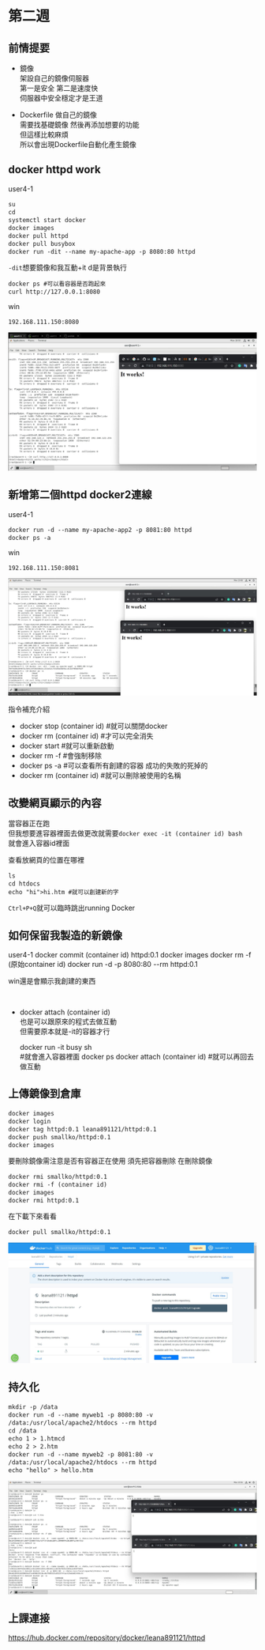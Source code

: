 # 第二週

## 前情提要
* 鏡像  
架設自己的鏡像伺服器  
第一是安全 第二是速度快  
伺服器中安全穩定才是王道  

* Dockerfile
做自己的鏡像  
需要找基礎鏡像 然後再添加想要的功能  
但這樣比較麻煩  
所以會出現Dockerfile自動化產生鏡像  

## docker httpd work
user4-1

    su
    cd
    systemctl start docker
    docker images
    docker pull httpd
    docker pull busybox
    docker run -dit --name my-apache-app -p 8080:80 httpd  

`-dit`想要鏡像和我互動+it d是背景執行

    docker ps #可以看容器是否跑起來
    curl http://127.0.0.1:8080

win

    192.168.111.150:8080

<img src=".\pic\messageImage_1663033876201.jpg">

## 新增第二個httpd docker2連線
user4-1
    
    docker run -d --name my-apache-app2 -p 8081:80 httpd
    docker ps -a
    
win 

    192.168.111.150:8081

<img src=".\pic\messageImage_1663034954546.jpg">

指令補充介紹
* docker stop (container id) #就可以關閉docker
* docker rm (container id) #才可以完全消失  
* docker start #就可以重新啟動
* docker rm -f #會強制移除
* docker ps -a #可以查看所有創建的容器 成功的失敗的死掉的
* docker rm (container id) #就可以刪除被使用的名稱

## 改變網頁顯示的內容
當容器正在跑  
但我想要進容器裡面去做更改就需要`docker exec -it (container id) bash`  
就會進入容器id裡面  

查看放網頁的位置在哪裡

    ls
    cd htdocs
    echo "hi">hi.htm #就可以創建新的字

`Ctrl+P+Q`就可以臨時跳出running Docker

## 如何保留我製造的新鏡像  
user4-1
    docker commit (container id) httpd:0.1
    docker images
    docker rm -f (原始container id)
    docker run -d -p 8080:80 --rm httpd:0.1

win還是會顯示我創建的東西

<img>

* docker attach (container id)  
也是可以跟原來的程式去做互動  
但需要原本就是-it的容器才行  

    docker run -it busy sh  
    #就會進入容器裡面
    docker ps
    docker attach (container id)
    #就可以再回去做互動


## 上傳鏡像到倉庫

    docker images
    docker login
    docker tag httpd:0.1 leana891121/httpd:0.1
    docker push smallko/httpd:0.1
    docker images


要刪除鏡像需注意是否有容器正在使用
須先把容器刪除 在刪除鏡像

    docker rmi smallko/httpd:0.1
    docker rmi -f (container id)
    docker images
    docker rmi httpd:0.1

在下載下來看看

    docker pull smallko/httpd:0.1

<img src=".\pic\messageImage_1663039345290.jpg">

## 持久化

    mkdir -p /data
    docker run -d --name myweb1 -p 8080:80 -v /data:/usr/local/apache2/htdocs --rm httpd
    cd /data
    echo 1 > 1.htmcd
    echo 2 > 2.htm
    docker run -d --name myweb2 -p 8081:80 -v /data:/usr/local/apache2/htdocs --rm httpd
    echo "hello" > hello.htm

<img src=".\pic\messageImage_1663041431692.jpg">



## 上課連接

https://hub.docker.com/repository/docker/leana891121/httpd
